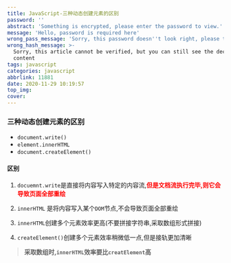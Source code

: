 ```yaml
---
title: JavaScript-三种动态创建元素的区别
password: ''
abstract: 'Something is encrypted, please enter the password to view.'
message: 'Hello, password is required here'
wrong_pass_message: 'Sorry, this password doesn''t look right, please try again.'
wrong_hash_message: >-
  Sorry, this article cannot be verified, but you can still see the decrypted
  content
tags: javascript
categories: javascript
abbrlink: 11881
date: 2020-11-29 10:19:57
top_img:
cover:
---
```


###  三种动态创建元素的区别

+ `document.write()`
+ `element.innerHTML`
+ `document.createElement()`

####  区别

1. `docuemnt.write`是直接将内容写入特定的内容流,<font color="red">**但是文档流执行完毕,则它会导致页面全部重绘**</font>

2. `innerHTML` 是将内容写入某个`DOM`节点,不会导致页面全部重绘
3.  `innerHTML`创建多个元素效率更高(不要拼接字符串,采取数组形式拼接)
4. `createElement()`创建多个元素效率稍微低一点,但是接轨更加清晰

> **采取数组时,`innerHTML`效率要比`creatElement`高**